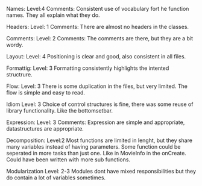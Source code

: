Names:
Level:4
Comments: Consistent use of vocabulary fort he function names. They all explain what they do.

Headers:
Level: 1
Comments: There are almost no headers in the classes.

Comments:
Level: 2
Comments: The comments are there, but they are a bit wordy.

Layout:
Level: 4
Positioning is clear and good, also consistent in all files.

Formattig:
Level: 3
Formatting consistently highlights the intented structrure.

Flow:
Level: 3
There is some duplication in the files, but very limited. The flow is simple and easy to read.

Idiom
Level: 3
Choice of control structures is fine, there was some reuse of library functionality. Like the bottomsetbar.

Expression:
Level: 3
Comments: Expression are simple and appropriate, datastructures are appropriate.

Decomposition:
Level:2
Most functions are limited in lenght, but they share many variables instead of having parameters. Some function could be seperated in more tasks than just one. 
Like in MovieInfo in the onCreate. Could have been written with more sub functions.

Modularization
Level: 2-3
Modules dont have mixed responsibilities but they do contain a lot of variables sometimes.
